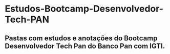 # Estudos-Bootcamp-Desenvolvedor-Tech-PAN

## Pastas com estudos e anotações do Bootcamp Desenvolvedor Tech Pan do Banco Pan com IGTI.
